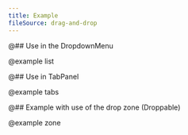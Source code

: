 ```yaml
---
title: Example
fileSource: drag-and-drop
---
```


@## Use in the DropdownMenu

@example list

@## Use in TabPanel

@example tabs

@## Example with use of the drop zone (Droppable)

@example zone
